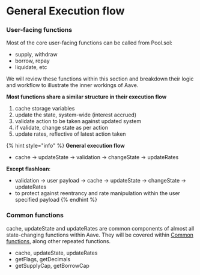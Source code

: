 # General Execution flow

### **User-facing functions**

Most of the core user-facing functions can be called from Pool.sol:

* supply, withdraw
* borrow, repay
* liquidate, etc

We will review these functions within this section and breakdown their logic and workflow to illustrate the inner workings of Aave.&#x20;

**Most functions share a similar structure in their execution flow**

1. cache storage variables
2. update the state, system-wide (interest accrued)
3. validate action to be taken against updated system
4. if validate, change state as per action
5. update rates, reflective of latest action taken

{% hint style="info" %}
**General execution flow**

* cache -> updateState -> validation -> changeState -> updateRates&#x20;

**Except flashloan**:&#x20;

* validation -> user payload -> cache -> updateState -> changeState -> updateRates
* to protect against reentrancy and rate manipulation within the user specified payload
{% endhint %}

### **Common functions**

cache, updateState and updateRates are common components of almost all state-changing functions within Aave. They will be covered within [Common functions](general-execution-flow.md#common-functions), along other repeated functions.

* cache, updateState, updateRates&#x20;
* getFlags, getDecimals
* getSupplyCap, getBorrowCap

